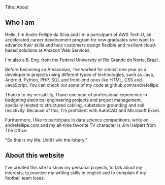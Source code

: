 Title: About

## Who I am

Hello, I'm Andre Fellipe da Silva and I'm a participant of AWS Tech U, an accelerated career development program for new graduates who want to advance their skills and help customers design flexible and resilient cloud-based solutions at Amazon Web Services.

I'm also a B. Eng. from the Federal University of Rio Grande do Norte, Brazil.

Before becoming an Amazonian, I've worked for almost one year as a developer in projects using different types of technologies, such as Java, Android, Python, PHP, SQL and front-end ones like HTML, CSS and JavaScript. You can check out some of my code at github.com/andrefellipe.

Thanks to my versatility, I have one year of professional experience in budgeting electrical engineering projects and project management, specially related to structured cabling, substation grounding and soil resistivity. Because of this, I'm proficient with AutoCAD and Microsoft Excel.

Furthermore, I like to participate in data science competitions, write on andrefellipe.com and my all-time favorite TV character is Jim Halpert from The Office.

"So this is my life. Until I win the lottery."

## About this website

I've created this site to show my personal projects, to talk about my interests, to practice my writing skills in english and to complain if my football team loses.